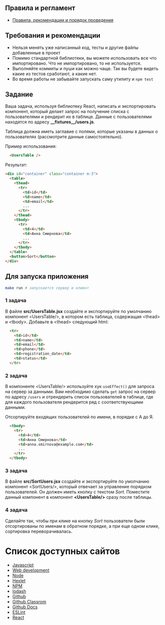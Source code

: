 ## Правила и регламент

- [Правила, рекомендации и порядок проведения](https://github.com/hexlet-college-students/exam-rules)

## Требования и рекомендации

- Нельзя менять уже написанный код, тесты и другие файлы добавленные в проект
- Помимо стандартной библиотеки, вы можете использовать все что импортировано. Что не импортировано, то не используется.
- Выполняйте коммиты и пуши как можно чаще. Так вы будете видеть какие из тестов сработают, а какие нет.
- Во время работы не забывайте запускать саму утилиту и `npm test`

## Задание

Ваша задача, используя библиотеку React, написать и экспортировать компонент, который делает запрос на получение списка с пользователями и рендерит их в таблице. Данные с пользователями находятся по адресу **\_\_fixtures\_\_/users.js**.

Таблица должна иметь заглавие c полями, которые указаны в данных о пользователях (рассмотрите данные самостоятельно).

Пример использования:

```html
  <UsersTable />
```

Результат:

```html
<div id="container" class="container m-3">
  <table>
    <thead>
      <tr>
        <td>id</td>
        <td>name</td>
        <td>email</td>
        ...
      </tr>
    </thead>
    <tbody>
      <tr>
        <td>4</td>
        <td>Анна Смирнова</td>
        ...
      </tr>
    </tbody>
  </table>
  <button>Sort</button>
</div>
```

## Для запуска приложения

```bash
make run # запускается сервер и клиент
```

### 1 задача

В файле **src/UsersTable.jsx** cоздайте и экспортируйте по умолчанию компонент \<UsersTable/>, в котором есть таблица, содержащая \<thead> и \<tbody>. Добавьте в \<thead> следующий html:

```html
  <tr>
    <td>id</td>
    <td>name</td>
    <td>email</td>
    <td>phone</td>
    <td>registration_date</td>
    <td>status</td>
  </tr>
```

### 2 задача

В компоненте \<UsersTable/> используйте хук `useEffect()` для запроса на сервер за данными. Вам необходимо сделать `get` запрос на сервер по адресу `/users` и отрендерить список пользователей в таблице, где для каждого пользователя рендерится ряд с соответствующими данными.

Отсортируйте входящих пользователей по имени, в порядке с А до Я.

```html
  <tbody>
    <tr>
      <td>4</td>
      <td>Анна Смирнова</td>
      <td>anna.smirnova@example.com</td>
      ...
    </tr>
  </tbody>
```

### 3 задача

В файле **src/SortUsers.jsx** cоздайте и экспортируйте по умолчанию компонент \<SortUsers/>, который отвечает за управление порядком пользователей. Он должен иметь кнопку с текстом *Sort*. Поместите данный компонент в компонент **\<UsersTable/>** сразу после таблицы.

### 4 задача

Сделайте так, чтобы при клике на кнопку *Sort* пользователи были отсортированы по именам в обратном порядке, а при еще одном клике, сортировка переворачивалась.

# Список доступных сайтов

- [Javascript](https://developer.mozilla.org/ru/docs/Learn/JavaScript)
- [Web development](https://developer.mozilla.org/en-US/docs/Learn)
- [Node](https://nodejs.org/ru/docs)
- [Hexlet](https://hexlet.io)
- [NPM](https://docs.npmjs.com/)
- [lodash](https://lodash.com/docs)
- [Github](https://github.com/)
- [Github Classrom](https://classroom.github.com/)
- [Github Docs](https://docs.github.com/ru)
- [ESLint](https://eslint.org/docs/latest/)
- [React](https://react.dev/)
